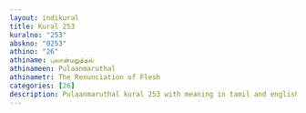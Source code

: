 ```yaml
---
layout: indikural
title: Kural 253
kuralno: "253"
abskno: "0253"
athino: "26"
athiname: புலான்மறுத்தல்
athinameen: Pulaanmaruthal
athinametr: The Renunciation of Flesh
categories: [26]
description: Pulaanmaruthal kural 253 with meaning in tamil and english 
---
```


